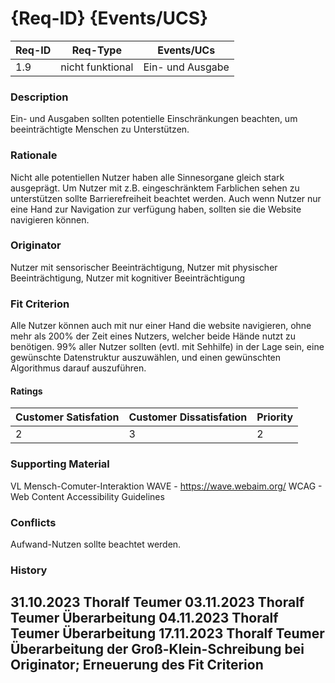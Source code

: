 # {Req-ID} {Events/UCS}

| Req-ID | Req-Type         | Events/UCs       |
|--------|------------------|------------------|
| 1.9    |nicht funktional  |Ein- und Ausgabe  |

### Description
Ein- und Ausgaben sollten potentielle Einschränkungen beachten, um beeinträchtigte Menschen zu Unterstützen.

### Rationale
Nicht alle potentiellen Nutzer haben alle Sinnesorgane gleich stark ausgeprägt. Um Nutzer mit z.B. eingeschränktem Farblichen sehen zu unterstützen sollte Barrierefreiheit beachtet werden. Auch wenn Nutzer nur eine Hand zur Navigation zur verfügung haben, sollten sie die Website navigieren können.

### Originator
Nutzer mit sensorischer Beeinträchtigung, Nutzer mit physischer Beeinträchtigung, Nutzer mit kognitiver Beeinträchtigung

### Fit Criterion
Alle Nutzer können auch mit nur einer Hand die website navigieren, ohne mehr als 200% der Zeit eines Nutzers, welcher beide Hände nutzt zu benötigen. 99% aller Nutzer sollten (evtl. mit Sehhilfe) in der Lage sein, eine gewünschte Datenstruktur auszuwählen, und einen gewünschten Algorithmus darauf auszuführen.

#### Ratings
| Customer Satisfation | Customer Dissatisfation | Priority |
|----------------------|-------------------------|----------|
| 2                    | 3                       | 2        |

### Supporting Material
VL Mensch-Comuter-Interaktion
WAVE - https://wave.webaim.org/
WCAG - Web Content Accessibility Guidelines

### Conflicts
Aufwand-Nutzen sollte beachtet werden.

### History
31.10.2023 Thoralf Teumer
03.11.2023 Thoralf Teumer Überarbeitung
04.11.2023 Thoralf Teumer Überarbeitung
17.11.2023 Thoralf Teumer Überarbeitung der Groß-Klein-Schreibung bei Originator; Erneuerung des Fit Criterion
---
